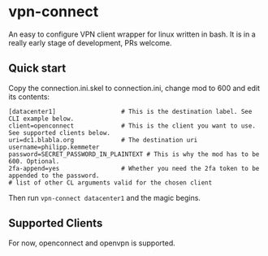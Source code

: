# vpn-connect
An easy to configure VPN client wrapper for linux written in bash.
It is in a really early stage of development, PRs welcome.

## Quick start

Copy the connection.ini.skel to connection.ini, change mod to 600 and edit its contents:

    [datacenter1]                  # This is the destination label. See CLI example below.
    client=openconnect             # This is the client you want to use. See supported clients below.
    uri=dc1.blabla.org             # The destination uri
    username=philipp.kemmeter
    password=SECRET_PASSWORD_IN_PLAINTEXT # This is why the mod has to be 600. Optional.
    2fa-append=yes                 # Whether you need the 2fa token to be appended to the password.
    # list of other CL arguments valid for the chosen client

Then run `vpn-connect datacenter1` and the magic begins.

## Supported Clients

For now, openconnect and openvpn is supported.
